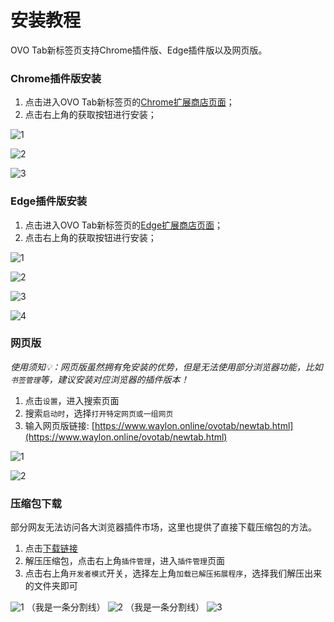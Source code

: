 # 安装教程
OVO Tab新标签页支持Chrome插件版、Edge插件版以及网页版。
### Chrome插件版安装
1. 点击进入OVO Tab新标签页的[Chrome扩展商店页面](https://chromewebstore.google.com/detail/ovo-tab/difnfmjncgdjlefgflbjgdpbibdhmahl)；
2. 点击右上角的获取按钮进行安装；

![1](/chrome1.jpg)

![2](/chrome2.jpg)

![3](/chrome3.jpg)
### Edge插件版安装
1. 点击进入OVO Tab新标签页的[Edge扩展商店页面](https://microsoftedge.microsoft.com/addons/detail/ovo-tab/oadoooaklpclenbanbfgijeomdhghohf)；
2. 点击右上角的获取按钮进行安装；

![1](/edge1.jpg)

![2](/edge2.jpg)

![3](/edge3.jpg)

![4](/edge4.jpg)
### 网页版
*使用须知💡：网页版虽然拥有免安装的优势，但是无法使用部分浏览器功能，比如`书签管理`等，建议安装对应浏览器的插件版本！*
1. 点击`设置`，进入搜索页面
2. 搜索`启动时`，选择`打开特定网页或一组网页`
3. 输入网页版链接: [https://www.waylon.online/ovotab/newtab.html](https://www.waylon.online/ovotab/newtab.html)

![1](/web1.jpg)

![2](/web2.jpg)

### 压缩包下载
部分网友无法访问各大浏览器插件市场，这里也提供了直接下载压缩包的方法。
1. 点击[下载链接](https://www.waylon.online/ovotab/ovotab.zip)
2. 解压压缩包，点击右上角`插件管理`，进入`插件管理`页面
3. 点击右上角`开发者模式`开关，选择左上角`加载已解压拓展程序`，选择我们解压出来的文件夹即可


![1](/zip1.jpg)
（我是一条分割线）
![2](/zip2.jpg)
（我是一条分割线）
![3](/zip3.jpg)
